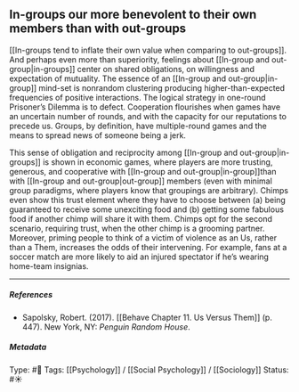 ## In-groups our more benevolent to their own members than with out-groups # 

[[In-groups tend to inflate their own value when comparing to out-groups]]. And perhaps even more than superiority, feelings about [[In-group and out-group|in-groups]] center on shared obligations, on willingness and expectation of mutuality. The essence of an [[In-group and out-group|in-group]] mind-set is nonrandom clustering producing higher-than-expected frequencies of positive interactions. The logical strategy in one-round Prisoner’s Dilemma is to defect. Cooperation flourishes when games have an uncertain number of rounds, and with the capacity for our reputations to precede us. Groups, by definition, have multiple-round games and the means to spread news of someone being a jerk.

This sense of obligation and reciprocity among [[In-group and out-group|in-groups]] is shown in economic games, where players are more trusting, generous, and cooperative with [[In-group and out-group|in-group]]than with [[In-group and out-group|out-group]] members (even with minimal group paradigms, where players know that groupings are arbitrary). Chimps even show this trust element where they have to choose between (a) being guaranteed to receive some unexciting food and (b) getting some fabulous food if another chimp will share it with them. Chimps opt for the second scenario, requiring trust, when the other chimp is a grooming partner. Moreover, priming people to think of a victim of violence as an Us, rather than a Them, increases the odds of their intervening. For example, fans at a soccer match are more likely to aid an injured spectator if he’s wearing home-team insignias.

___

##### References

- Sapolsky, Robert. (2017). [[Behave Chapter 11. Us Versus Them]] (p. 447). New York, NY: _Penguin Random House_. 

##### Metadata

Type: #🔴 
Tags: [[Psychology]] / [[Social Psychology]] / [[Sociology]] 
Status: #☀️ 